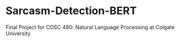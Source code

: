 # Sarcasm-Detection-BERT
Final Project for COSC 480: Natural Language Processing at Colgate University
